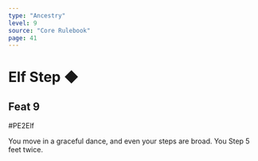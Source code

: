 ```yaml
---
type: "Ancestry"
level: 9
source: "Core Rulebook"
page: 41
---
```

# Elf Step ◆
## Feat 9
#PE2Elf

You move in a graceful dance, and even your steps are broad. You Step 5 feet twice.